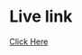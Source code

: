 # Live link
[Click Here](https://i-riyaj.github.io/Javascript-Learnings_Projects/Hide%20and%20Show%20Password/)
